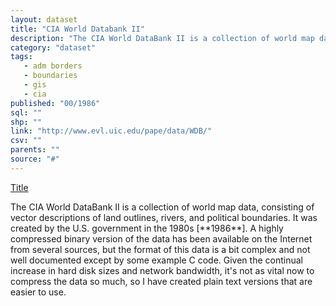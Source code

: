 ```yaml
---
layout: dataset
title: "CIA World Databank II"
description: "The CIA World DataBank II is a collection of world map data, consisting of vector descriptions of land outlines, rivers, and political boundaries. It was created by the U.S. government in the 1980s [**1986**]. A highly compressed binary version of the data has been available on the Internet from several sources, but the format of this data is a bit complex and not well documented except by some example C code. Given the continual increase in hard disk sizes and network bandwidth, it's not as vital now to compress the data so much, so I have created plain text versions that are easier to use."
category: "dataset"
tags: 
   - adm borders
   - boundaries
   - gis
   - cia
published: "00/1986"
sql: ""
shp: ""
link: "http://www.evl.uic.edu/pape/data/WDB/"
csv: ""
parents: ""
source: "#"
---
```

[Title][source]

[source]: http://www.evl.uic.edu/pape/data/WDB/
<p class='data desc'>The CIA World DataBank II is a collection of world map data, consisting of vector descriptions of land outlines, rivers, and political boundaries. It was created by the U.S. government in the 1980s [**1986**]. A highly compressed binary version of the data has been available on the Internet from several sources, but the format of this data is a bit complex and not well documented except by some example C code. Given the continual increase in hard disk sizes and network bandwidth, it's not as vital now to compress the data so much, so I have created plain text versions that are easier to use.</p>
